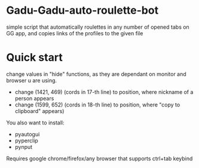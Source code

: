 # Gadu-Gadu-auto-roulette-bot
simple script that automatically roulettes in any number of opened tabs on GG app, and copies links of the  profiles to the given file


# Quick start
change values in "hide" functions, as they are dependant on monitor and browser u are using.
- change (1421, 469) (cords in 17-th line) to position, where nickname of a person appears
- change (1599, 652) (cords in 18-th line) to position, where "copy to clipboard" appears)


You also want to install:
- pyautogui
- pyperclip
- pynput

Requires google chrome/firefox/any browser that supports ctrl+tab keybind

